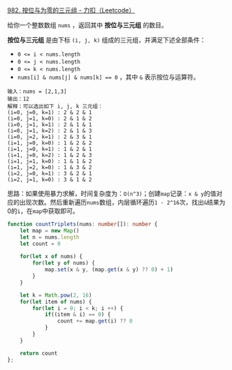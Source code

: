 [982. 按位与为零的三元组 - 力扣（Leetcode）](https://leetcode.cn/problems/triples-with-bitwise-and-equal-to-zero/description/)

给你一个整数数组 `nums` ，返回其中 **按位与三元组** 的数目。

**按位与三元组** 是由下标 `(i, j, k)` 组成的三元组，并满足下述全部条件：

- `0 <= i < nums.length`
- `0 <= j < nums.length`
- `0 <= k < nums.length`
- `nums[i] & nums[j] & nums[k] == 0` ，其中 `&` 表示按位与运算符。

```
输入：nums = [2,1,3]
输出：12
解释：可以选出如下 i, j, k 三元组：
(i=0, j=0, k=1) : 2 & 2 & 1
(i=0, j=1, k=0) : 2 & 1 & 2
(i=0, j=1, k=1) : 2 & 1 & 1
(i=0, j=1, k=2) : 2 & 1 & 3
(i=0, j=2, k=1) : 2 & 3 & 1
(i=1, j=0, k=0) : 1 & 2 & 2
(i=1, j=0, k=1) : 1 & 2 & 1
(i=1, j=0, k=2) : 1 & 2 & 3
(i=1, j=1, k=0) : 1 & 1 & 2
(i=1, j=2, k=0) : 1 & 3 & 2
(i=2, j=0, k=1) : 3 & 2 & 1
(i=2, j=1, k=0) : 3 & 1 & 2
```

思路：如果使用暴力求解，时间复杂度为：`O(n^3)`；创建`map`记录：`x & y`的值对应的出现次数。然后重新遍历`nums`数组，内层循环遍历`1 - 2^16`次，找出`&`结果为0的`i`，在`map`中获取即可。

```typescript
function countTriplets(nums: number[]): number {
    let map = new Map()
    let n = nums.length
    let count = 0
    
    for(let x of nums) {
        for(let y of nums) {
            map.set(x & y, (map.get(x & y) ?? 0) + 1)
        }
    }

    let k = Math.pow(2, 16)
    for(let item of nums) {
        for(let i = 0; i < k; i ++) {
            if((item & i) == 0) {
                count += map.get(i) ?? 0
            }
        }
    }

    return count
};
```

